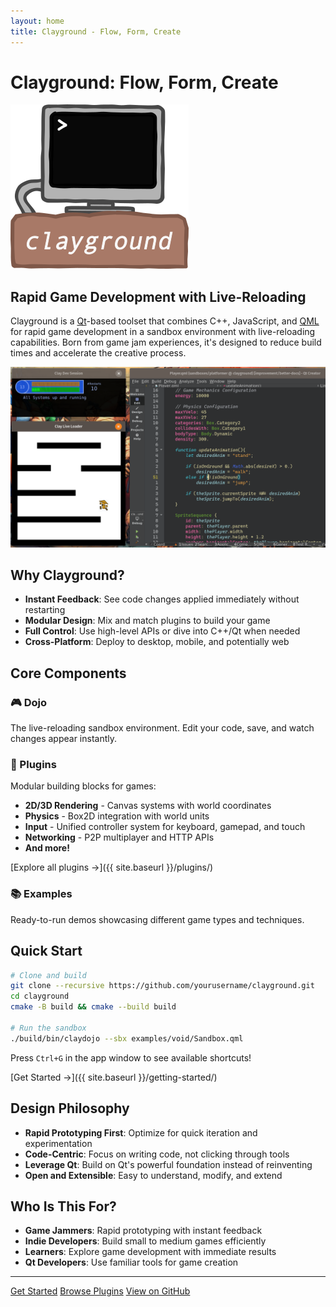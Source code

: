```yaml
---
layout: home
title: Clayground - Flow, Form, Create
---
```


# Clayground: Flow, Form, Create

![clayground](assets/images/clayground_logo.png)

## Rapid Game Development with Live-Reloading

Clayground is a [Qt](https://www.qt.io)-based toolset that combines C++, JavaScript, and [QML](https://doc.qt.io/qt-6/qtqml-index.html) for rapid game development in a sandbox environment with live-reloading capabilities. Born from game jam experiences, it's designed to reduce build times and accelerate the creative process.

![Platformer Screenshot](assets/images/screenshot_platformer.png)

## Why Clayground?

- **Instant Feedback**: See code changes applied immediately without restarting
- **Modular Design**: Mix and match plugins to build your game
- **Full Control**: Use high-level APIs or dive into C++/Qt when needed
- **Cross-Platform**: Deploy to desktop, mobile, and potentially web

## Core Components

### 🎮 Dojo
The live-reloading sandbox environment. Edit your code, save, and watch changes appear instantly.

### 🧩 Plugins
Modular building blocks for games:
- **2D/3D Rendering** - Canvas systems with world coordinates
- **Physics** - Box2D integration with world units
- **Input** - Unified controller system for keyboard, gamepad, and touch
- **Networking** - P2P multiplayer and HTTP APIs
- **And more!**

[Explore all plugins →]({{ site.baseurl }}/plugins/)

### 📚 Examples
Ready-to-run demos showcasing different game types and techniques.

## Quick Start

```bash
# Clone and build
git clone --recursive https://github.com/yourusername/clayground.git
cd clayground
cmake -B build && cmake --build build

# Run the sandbox
./build/bin/claydojo --sbx examples/void/Sandbox.qml
```

Press `Ctrl+G` in the app window to see available shortcuts!

[Get Started →]({{ site.baseurl }}/getting-started/)

## Design Philosophy

- **Rapid Prototyping First**: Optimize for quick iteration and experimentation
- **Code-Centric**: Focus on writing code, not clicking through tools
- **Leverage Qt**: Build on Qt's powerful foundation instead of reinventing
- **Open and Extensible**: Easy to understand, modify, and extend

## Who Is This For?

- **Game Jammers**: Rapid prototyping with instant feedback
- **Indie Developers**: Build small to medium games efficiently  
- **Learners**: Explore game development with immediate results
- **Qt Developers**: Use familiar tools for game creation

---

<div class="cta-buttons">
  <a href="{{ site.baseurl }}/getting-started/" class="btn btn-primary">Get Started</a>
  <a href="{{ site.baseurl }}/plugins/" class="btn btn-secondary">Browse Plugins</a>
  <a href="https://github.com/mistergc/clayground" class="btn btn-outline">View on GitHub</a>
</div>